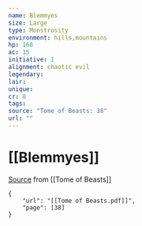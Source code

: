 ```yaml
---
name: Blemmyes
size: Large
type: Monstrosity
environment: hills,mountains
hp: 168
ac: 15
initiative: 1
alignment: chaotic evil
legendary: 
lair: 
unique: 
cr: 8
tags: 
source: "Tome of Beasts: 38"
url: ""
---
```

# [[Blemmyes]]

[Source](zotero://open-pdf/library/items/ULEQWHJM?page=38) from [[Tome of Beasts]]

```pdf
{
	"url": "[[Tome of Beasts.pdf]]",
	"page": [38]
}
```

